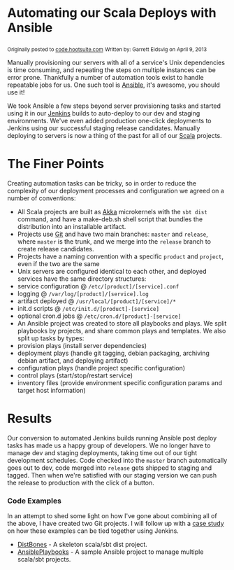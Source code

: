 Automating our Scala Deploys with Ansible
=========================================

<sub>Originally posted to [code.hootsuite.com](http://code.hootsuite.com/?p=209)</sub>
<sub>Written by: Garrett Eidsvig on April 9, 2013</sub>

Manually provisioning our servers with all of a service's Unix dependencies is time consuming, and repeating the steps on multiple instances can be error prone. Thankfully a number of automation tools exist to handle repeatable jobs for us. One such tool is [Ansible](http://ansible.cc), it's awesome, you should use it!

We took Ansible a few steps beyond server provisioning tasks and started using it in our [Jenkins](http://jenkins-ci.org) builds to auto-deploy to our dev and staging environments. We've even added production one-click deployments to Jenkins using our successful staging release candidates. Manually deploying to servers is now a thing of the past for all of our [Scala](http://www.scala-lang.org) projects.

# The Finer Points

Creating automation tasks can be tricky, so in order to reduce the complexity of our deployment processes and configuration we agreed on a number of conventions:

- All Scala projects are built as [Akka](http://akka.io) microkernels with the `sbt dist` command, and have a make-deb.sh shell script that bundles the distribution into an installable artifact.
- Projects use [Git](http://git-scm.com) and have two main branches: `master` and `release`, where `master` is the trunk, and we merge into the `release` branch to create release candidates.
- Projects have a naming convention with a specific `product` and `project`, even if the two are the same
- Unix servers are configured identical to each other, and deployed services have the same directory structures:
 - service configuration @ `/etc/[product]/[service].conf`
 - logging @ `/var/log/[product]/[service].log`
 - artifact deployed @ `/usr/local/[product]/[service]/*`
 - init.d scripts @ `/etc/init.d/[product]-[service]`
 - optional cron.d jobs @ `/etc/cron.d/[product]-[service]`
- An Ansible project was created to store all playbooks and plays. We split playbooks by projects, and share common plays and templates. We also split up tasks by types:
 - provision plays (install server dependencies)
 - deployment plays (handle git tagging, debian packaging, archiving debian artifact, and deploying artifact)
 - configuration plays (handle project specific configuration)
 - control plays (start/stop/restart service)
 - inventory files (provide environment specific configuration params and target host information)


# Results

Our conversion to automated Jenkins builds running Ansible post deploy tasks has made us a happy group of developers. We no longer have to manage dev and staging deployments, taking time out of our tight development schedules. Code checked into the `master` branch automatically goes out to dev, code merged into `release` gets shipped to staging and tagged. Then when we're satisfied with our staging version we can push the release to production with the click of a button.


### Code Examples

In an attempt to shed some light on how I've gone about combining all of the above, I have created two Git projects. I will follow up with a [case study](http://code.hootsuite.com/?p=284) on how these examples can be tied together using Jenkins.

- [DistBones](https://github.com/geidsvig/DistBones) - A skeleton scala/sbt dist project.
- [AnsiblePlaybooks](https://github.com/geidsvig/AnsiblePlaybooks) - A sample Ansible project to manage multiple scala/sbt projects.

